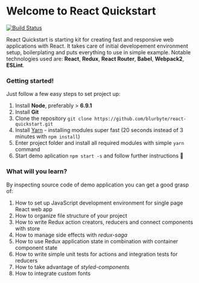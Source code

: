 # Welcome to React Quickstart
[![Build Status](https://travis-ci.org/blurbyte/react-quickstart.svg?branch=master)](https://travis-ci.org/blurbyte/react-quickstart)

React Quickstart is starting kit for creating fast and responsive web applications with React. It takes care of initial developement environment setup, boilerplating and puts everything to use in simple example. Notable technologies used are: __React__, __Redux__, __React Router__, __Babel__, __Webpack2__, __ESLint__.

### Getting started!
Just follow a few easy steps to set project up:
  1. Install __Node__, preferably > __6.9.1__
  2. Install __Git__
  3. Clone the repository `git clone https://github.com/blurbyte/react-quickstart.git`
  4. Install [Yarn](https://yarnpkg.com/) - installing modules super fast (20 seconds instead of 3 minutes with `npm install`)
  5. Enter project folder and install all required modules with simple `yarn` command
  6. Start demo aplication `npm start -s` and follow further instructions 🙂

### What will you learn?
By inspecting source code of demo application you can get a good grasp of:
  1. How to set up JavaScript development environment for single page React web app
  2. How to organize file structure of your project
  3. How to write Redux action creators, reducers and connect components with store
  4. How to manage side effects with *redux-saga*
  5. How to use Redux application state in combination with container component state
  6. How to write simple unit tests for actions and integration tests for reducers
  7. How to take advantage of *styled-components*
  8. How to integrate custom fonts
